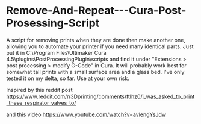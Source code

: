 # Remove-And-Repeat---Cura-Post-Prosessing-Script
A script for removing prints when they are done then make another one, allowing you to automate your printer if you need many identical parts. Just put it in C:\Program Files\Ultimaker Cura 4.5\plugins\PostProcessingPlugin\scripts and find it under "Extensions > post processing > modify G-Code" in Cura. It will probably work best for somewhat tall prints with a small surface area and a glass bed. I've only tested it on my delta, so far. Use at your own risk.

Inspired by this reddit post
https://www.reddit.com/r/3Dprinting/comments/ftlhz0/i_was_asked_to_print_these_respirator_valves_to/

and this video
https://www.youtube.com/watch?v=avlengYsJdw

